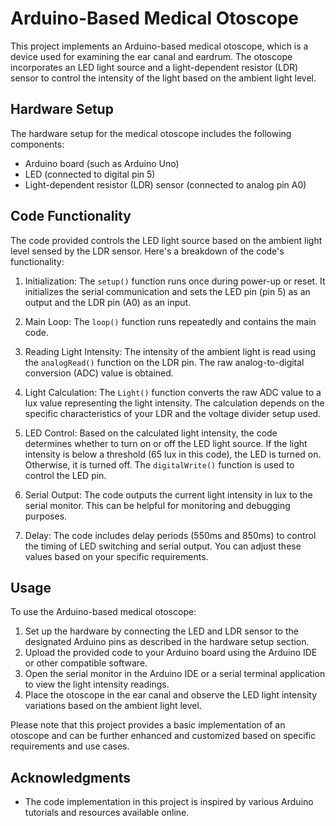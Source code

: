 
# Arduino-Based Medical Otoscope

This project implements an Arduino-based medical otoscope, which is a device used for examining the ear canal and eardrum. The otoscope incorporates an LED light source and a light-dependent resistor (LDR) sensor to control the intensity of the light based on the ambient light level.

## Hardware Setup
The hardware setup for the medical otoscope includes the following components:
- Arduino board (such as Arduino Uno)
- LED (connected to digital pin 5)
- Light-dependent resistor (LDR) sensor (connected to analog pin A0)

## Code Functionality
The code provided controls the LED light source based on the ambient light level sensed by the LDR sensor. Here's a breakdown of the code's functionality:

1. Initialization: The `setup()` function runs once during power-up or reset. It initializes the serial communication and sets the LED pin (pin 5) as an output and the LDR pin (A0) as an input.

2. Main Loop: The `loop()` function runs repeatedly and contains the main code.

3. Reading Light Intensity: The intensity of the ambient light is read using the `analogRead()` function on the LDR pin. The raw analog-to-digital conversion (ADC) value is obtained.

4. Light Calculation: The `Light()` function converts the raw ADC value to a lux value representing the light intensity. The calculation depends on the specific characteristics of your LDR and the voltage divider setup used.

5. LED Control: Based on the calculated light intensity, the code determines whether to turn on or off the LED light source. If the light intensity is below a threshold (65 lux in this code), the LED is turned on. Otherwise, it is turned off. The `digitalWrite()` function is used to control the LED pin.

6. Serial Output: The code outputs the current light intensity in lux to the serial monitor. This can be helpful for monitoring and debugging purposes.

7. Delay: The code includes delay periods (550ms and 850ms) to control the timing of LED switching and serial output. You can adjust these values based on your specific requirements.

## Usage
To use the Arduino-based medical otoscope:
1. Set up the hardware by connecting the LED and LDR sensor to the designated Arduino pins as described in the hardware setup section.
2. Upload the provided code to your Arduino board using the Arduino IDE or other compatible software.
3. Open the serial monitor in the Arduino IDE or a serial terminal application to view the light intensity readings.
4. Place the otoscope in the ear canal and observe the LED light intensity variations based on the ambient light level.

Please note that this project provides a basic implementation of an otoscope and can be further enhanced and customized based on specific requirements and use cases.

## Acknowledgments
- The code implementation in this project is inspired by various Arduino tutorials and resources available online.
